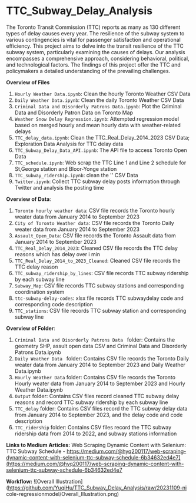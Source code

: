 # TTC_Subway_Delay_Analysis
The Toronto Transit Commission (TTC) reports as many as 130 different types of delay causes every year. The resilience of the subway system to various contingencies is vital for passenger satisfaction and operational efficiency. This project aims to delve into the transit resilience of the TTC subway system, particularly examining the causes of delays. Our analysis encompasses a comprehensive approach, considering behavioral, political, and technological factors. The findings of this project offer the TTC and policymakers a detailed understanding of the prevailing challenges. 

**Overview of Files**
1. ```Hourly Weather Data.ipynb```: Clean the hourly Toronto Weather CSV Data
2. ```Daily Weather Data.ipynb```: Clean the daily Toronto Weather CSV Data
3. ```Criminal Data and Disorderly Patrons Data.ipynb```: Plot the Criminal Data and Disorderly Patron Data on Toronto Map
4. ```Weather Snow Delay Regression.ipynb```: Attempted regression model based on merged hourly and mean hourly data with weather-related delays
5. ```TTC_delay_data.ipynb```: Clean the TTC_Real_Delay_2014_2023 CSV Data; Exploration Data Analysis for TTC delay data
6. ```TTC_Subway_Delay_Data_API.ipynb```: The API file to access Toronto Open Data
7. ```TTC_schedule.ipynb```: Web scrap the TTC Line 1 and Line 2 schedule for St,George station and Bloor-Yonge station
8. ```TTC_subway_ridership.ipynb```: clean the '' CSV Data
9. ```Twitter.ipynb```: Collect TTC subway delay posts information through Twitter and analysis the posting time

**Overview of Data**:
1. ```Toronto hourly weather data```: CSV file records the Toronto hourly weater data from January 2014 to September 2023
2. ```City of Toronto Weather data```: CSV file records the Toronto Daily weater data from January 2014 to September 2023
3. ```Assault_Open_Data```: CSV file records the Toronto Assault data from January 2014 to September 2023
4. ```TTC_Real_Delay_2014_2023```: Cleaned CSV file records the TTC delay reasons which has delay over i min
5. ```TTC_Real_Delay_2014_to_2023_Cleaned```: Cleaned CSV file records the TTC delay reason
7. ```TTC_subway_ridership_by_lines```: CSV file records TTC subway ridership by each subway line
8. ```Subway_Map```: CSV file records TTC subway stations and corresponding coordination system
9. ```ttc-subway-delay-codes```: xlsx file records TTC subwaydelay code and corresponding code description
10. ```TTC_stations```: CSV file records TTC subway station and corresponding subway line

**Overview of Folder**:
1. ```Criminal Data and Disorderly Patrons Data ``` folder: Contains the geometry SHP, assult open data CSV and Criminal Data and Disorderly Patrons Data.ipynb
2. ```Daily Weather Data ``` folder: Contains CSV file records the Toronto Daily weater data from January 2014 to September 2023 and Daily Weather Data.ipynb
3. ```Hourly Weather Data``` folder: Contains CSV file records the Toronto Hourly weater data from January 2014 to September 2023 and Hourly Weather Data.ipynb
4. ```Output``` folder: Contains CSV files record cleaned TTC subway delay reasons and record TTC subway ridership by each subway line 
5. ```TTC_delay``` folder: Contains CSV files record the TTC subway delay data from January 2014 to September 2023, and the delay code and code description
6. ```TTC_ridership``` folder: Contains CSV files record the TTC subway ridership data from 2014 to 2022, and subway stations information

**Links to Medium Articles:**
Web Scraping Dynamic Content with Selenium: TTC Subway Schedule - https://medium.com/@hyq200117/web-scraping-dynamic-content-with-selenium-ttc-subway-schedule-6b34632ed4e7](https://medium.com/@hyq200117/web-scraping-dynamic-content-with-selenium-ttc-subway-schedule-6b34632ed4e7



**Workflow:**
![Overall Illustration](https://github.com/YuqiHu/TTC_Subway_Delay_Analysis/raw/20231109-ni
cole-regressionmodel/Overall_Illustration.png)





